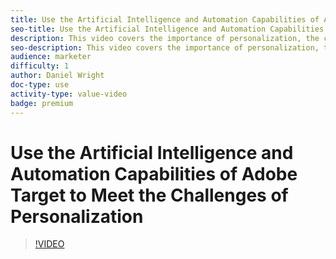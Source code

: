 ```yaml
---
title: Use the Artificial Intelligence and Automation Capabilities of Adobe Target to Meet the Challenges of Personalization 
seo-title: Use the Artificial Intelligence and Automation Capabilities of Adobe Target to Meet the Challenges of Personalization 
description: This video covers the importance of personalization, the challenges of doing personalization well, the solution to these challenges (the four AI/Automation offerings in Adobe Target), and the key building blocks for delivering personalized experiences. It is an edited version of Jamie Brighton's 2018 Adobe Summit presentation.
seo-description: This video covers the importance of personalization, the challenges of doing personalization well, the solution to these challenges (the four AI/Automation offerings in Adobe Target), and the key building blocks for delivering personalized experiences. It is an edited version of Jamie Brighton's 2018 Adobe Summit presentation.
audience: marketer
difficulty: 1
author: Daniel Wright
doc-type: use
activity-type: value-video
badge: premium
---
```


# Use the Artificial Intelligence and Automation Capabilities of Adobe Target to Meet the Challenges of Personalization

>[!VIDEO](https://video.tv.adobe.com/v/25440/?quality=12)